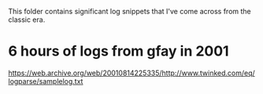 This folder contains significant log snippets that I've come across from the classic era. 

# 6 hours of logs from gfay in 2001

https://web.archive.org/web/20010814225335/http://www.twinked.com/eq/logparse/samplelog.txt
